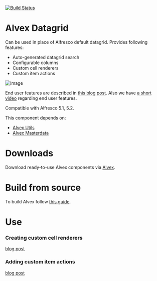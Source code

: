 [![Build Status](https://travis-ci.org/ITDSystems/alvex-datagrid.svg?branch=master)](https://travis-ci.org/ITDSystems/alvex-datagrid)

Alvex Datagrid
==============

Can be used in place of Alfresco default datagrid. Provides following features:
* Auto-generated datagrid search
* Configurable columns
* Custom cell renderers
* Custom item actions

![image](http://www.itdhq.com/img/datagrid_github.png)

End user features are described in [this blog post](http://blog.itdhq.com/post/86483480150/2014-05-22-alvex-datagrid-end-user-features).
Also we have [a short video](http://www.youtube.com/watch?v=5OiTKq-VJ98) regarding end user features.

Compatible with Alfresco 5.1, 5.2.

This component depends on:
* [Alvex Utils](https://github.com/ITDSystems/alvex-utils)
* [Alvex Masterdata](https://github.com/ITDSystems/alvex-masterdata)

# Downloads

Download ready-to-use Alvex components via [Alvex](https://github.com/ITDSystems/alvex#downloads).

# Build from source

To build Alvex follow [this guide](https://github.com/ITDSystems/alvex#build-component-from-source).

# Use

### Creating custom cell renderers 
[blog post](http://blog.itdhq.com/post/91354985705/2014-07-10-alvex-datagrid-custom-renderers)

### Adding custom item actions 
[blog post](http://blog.itdhq.com/post/91431300460/2014-07-11-alvex-datagrid-custom-actions)
